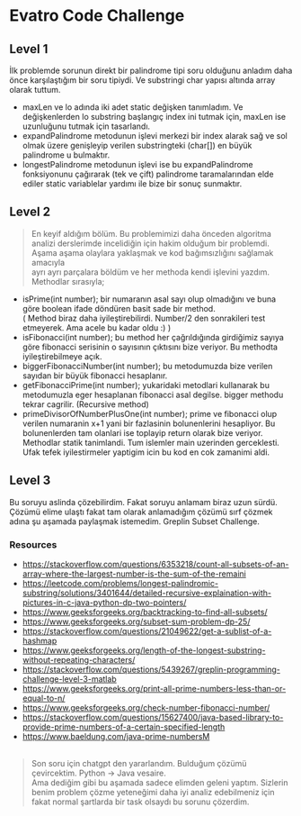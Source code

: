 # Evatro Code Challenge
## Level 1
İlk problemde sorunun direkt bir palindrome tipi soru olduğunu anladım daha önce karşılaştığım bir soru tipiydi. Ve substringi char yapısı altında array olarak tuttum. </br>
* maxLen ve lo adında iki adet static değişken tanımladım. Ve değişkenlerden lo substring başlangıç index ini tutmak için, maxLen ise uzunluğunu tutmak için tasarlandı.</br>
* expandPalindrome metodunun işlevi merkezi bir index alarak sağ ve sol olmak üzere genişleyip verilen substringteki (char[]) en büyük palindrome u bulmaktır. </br>
* longestPalindrome metodunun işlevi ise bu expandPalindrome fonksiyonunu çağırarak (tek ve çift) palindrome taramalarından elde ediler static variablelar yardımı ile bize bir sonuç sunmaktır.</br>

## Level 2
> En keyif aldığım bölüm.
Bu problemimizi daha önceden algoritma analizi derslerimde incelidiğin için hakim olduğum bir problemdi. Aşama aşama olaylara yaklaşmak ve kod bağımsızlığını sağlamak amacıyla</br>
ayrı ayrı parçalara böldüm ve her methoda kendi işlevini yazdım. Methodlar sırasıyla;
* isPrime(int number); bir numaranın asal sayı olup olmadığını ve buna göre boolean ifade döndüren basit sade bir method.</br> ( Method biraz daha iyileştirebilirdi. Number/2 den sonrakileri test etmeyerek. Ama acele bu kadar oldu :) )
* isFibonacci(int number); bu method her çağrıldığında girdiğimiz sayıya göre fibonacci serisinin o sayısının çıktısını bize veriyor. Bu methodta iyileştirebilmeye açık.
* biggerFibonacciNumber(int number); bu metodumuzda bize verilen sayıdan bir büyük fibonacci hesaplanır.
* getFibonacciPrime(int number); yukaridaki metodlari kullanarak bu metodumuzla eger hesaplanan fibonacci asal degilse. bigger methodu tekrar cagrilir. (Recursive method)
* primeDivisorOfNumberPlusOne(int number); prime ve fibonacci olup verilen numaranin x+1 yani bir fazlasinin bolunenlerini hesapliyor. Bu bolunenlerden tam olanlari ise toplayip return olarak bize veriyor. </br>
Methodlar statik tanimlandi. Tum islemler main uzerinden gerceklesti. Ufak tefek iyilestirmeler yaptigim icin bu kod en cok zamanimi aldi.

## Level 3
Bu soruyu aslinda çözebilirdim. Fakat soruyu anlamam biraz uzun sürdü. Çözümü elime ulaştı fakat tam olarak anlamadığım çözümü sırf çözmek adına şu aşamada paylaşmak istemedim.
Greplin Subset Challenge.
### Resources
* https://stackoverflow.com/questions/6353218/count-all-subsets-of-an-array-where-the-largest-number-is-the-sum-of-the-remaini
* https://leetcode.com/problems/longest-palindromic-substring/solutions/3401644/detailed-recursive-explaination-with-pictures-in-c-java-python-dp-two-pointers/ 
* https://www.geeksforgeeks.org/backtracking-to-find-all-subsets/
* https://www.geeksforgeeks.org/subset-sum-problem-dp-25/
* https://stackoverflow.com/questions/21049622/get-a-sublist-of-a-hashmap
* https://www.geeksforgeeks.org/length-of-the-longest-substring-without-repeating-characters/
* https://stackoverflow.com/questions/5439267/greplin-programming-challenge-level-3-matlab
* https://www.geeksforgeeks.org/print-all-prime-numbers-less-than-or-equal-to-n/
* https://www.geeksforgeeks.org/check-number-fibonacci-number/
* https://stackoverflow.com/questions/15627400/java-based-library-to-provide-prime-numbers-of-a-certain-specified-length
* https://www.baeldung.com/java-prime-numbersM</br></br>
> Son soru için chatgpt den yararlandım. Bulduğum çözümü çevircektim. Python -> Java vesaire. </br>Ama dediğim gibi bu aşamada sadece elimden geleni yaptım. Sizlerin benim problem çözme yeteneğimi daha iyi analiz edebilmeniz için  fakat normal şartlarda bir task olsaydı bu sorunu çözerdim.


